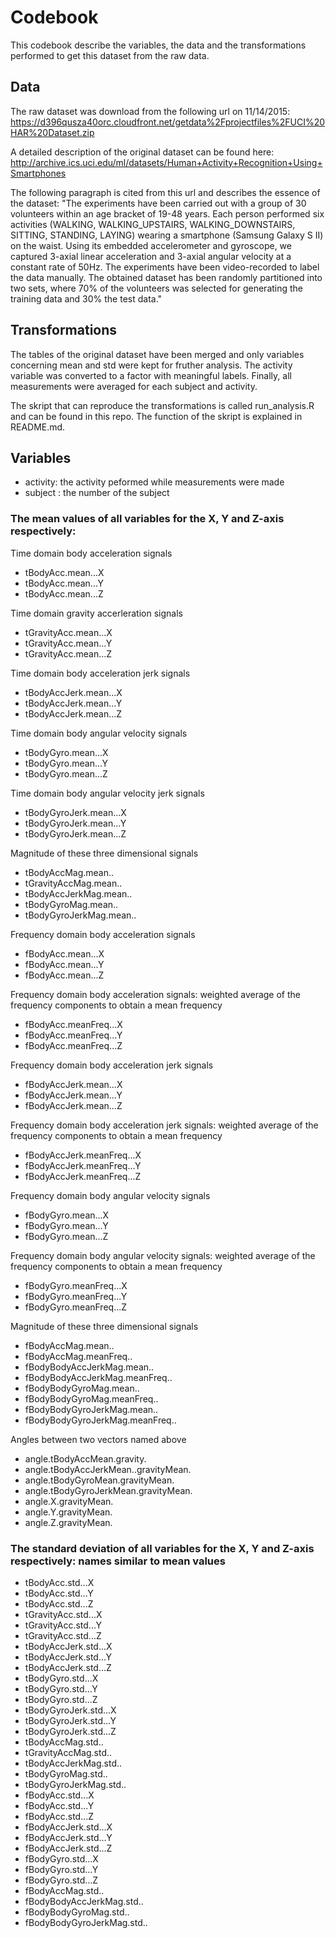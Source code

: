 # Codebook

This codebook describe the variables, the data and the transformations performed to get this dataset from the raw data.

## Data

The raw dataset was download from the following url on 11/14/2015:
https://d396qusza40orc.cloudfront.net/getdata%2Fprojectfiles%2FUCI%20HAR%20Dataset.zip

A detailed description of the original dataset can be found here:
http://archive.ics.uci.edu/ml/datasets/Human+Activity+Recognition+Using+Smartphones

The following paragraph is cited from this url and describes the essence of the dataset:
"The experiments have been carried out with a group of 30 volunteers within an age bracket of 19-48 years. Each person performed six activities (WALKING, WALKING_UPSTAIRS, WALKING_DOWNSTAIRS, SITTING, STANDING, LAYING) wearing a smartphone (Samsung Galaxy S II) on the waist. Using its embedded accelerometer and gyroscope, we captured 3-axial linear acceleration and 3-axial angular velocity at a constant rate of 50Hz. The experiments have been video-recorded to label the data manually. The obtained dataset has been randomly partitioned into two sets, where 70% of the volunteers was selected for generating the training data and 30% the test data."

## Transformations

The tables of the original dataset have been merged and only variables concerning mean and std were kept for fruther analysis. The activity variable was converted to a factor with meaningful labels. Finally, all measurements were averaged for each subject and activity.

The skript that can reproduce the transformations is called run_analysis.R and can be found in this repo. The function of the skript is explained in README.md.

## Variables

- activity:               the activity peformed while measurements were made
- subject :                the number of the subject

### The mean values of all variables for the X, Y and Z-axis respectively:

Time domain body acceleration signals

- tBodyAcc.mean...X
- tBodyAcc.mean...Y
- tBodyAcc.mean...Z

Time domain gravity accerleration signals

- tGravityAcc.mean...X
- tGravityAcc.mean...Y
- tGravityAcc.mean...Z

Time domain body acceleration jerk signals

- tBodyAccJerk.mean...X
- tBodyAccJerk.mean...Y
- tBodyAccJerk.mean...Z

Time domain body angular velocity signals

- tBodyGyro.mean...X
- tBodyGyro.mean...Y
- tBodyGyro.mean...Z

Time domain body angular velocity jerk signals

- tBodyGyroJerk.mean...X
- tBodyGyroJerk.mean...Y
- tBodyGyroJerk.mean...Z

Magnitude of these three dimensional signals

- tBodyAccMag.mean..
- tGravityAccMag.mean..
- tBodyAccJerkMag.mean..
- tBodyGyroMag.mean..
- tBodyGyroJerkMag.mean..

Frequency domain body acceleration signals

- fBodyAcc.mean...X
- fBodyAcc.mean...Y
- fBodyAcc.mean...Z

Frequency domain body acceleration signals: weighted average of the frequency components to obtain a mean frequency

- fBodyAcc.meanFreq...X
- fBodyAcc.meanFreq...Y
- fBodyAcc.meanFreq...Z

Frequency domain body acceleration jerk signals

- fBodyAccJerk.mean...X
- fBodyAccJerk.mean...Y
- fBodyAccJerk.mean...Z

Frequency domain body acceleration jerk signals: weighted average of the frequency components to obtain a mean frequency

- fBodyAccJerk.meanFreq...X
- fBodyAccJerk.meanFreq...Y
- fBodyAccJerk.meanFreq...Z

Frequency domain body angular velocity signals

- fBodyGyro.mean...X
- fBodyGyro.mean...Y
- fBodyGyro.mean...Z

Frequency domain body angular velocity signals: weighted average of the frequency components to obtain a mean frequency

- fBodyGyro.meanFreq...X
- fBodyGyro.meanFreq...Y
- fBodyGyro.meanFreq...Z

Magnitude of these three dimensional signals

- fBodyAccMag.mean..
- fBodyAccMag.meanFreq..
- fBodyBodyAccJerkMag.mean..
- fBodyBodyAccJerkMag.meanFreq..
- fBodyBodyGyroMag.mean..
- fBodyBodyGyroMag.meanFreq..
- fBodyBodyGyroJerkMag.mean..
- fBodyBodyGyroJerkMag.meanFreq..

Angles between two vectors named above

- angle.tBodyAccMean.gravity.
- angle.tBodyAccJerkMean..gravityMean.
- angle.tBodyGyroMean.gravityMean.
- angle.tBodyGyroJerkMean.gravityMean.
- angle.X.gravityMean.
- angle.Y.gravityMean.
- angle.Z.gravityMean.
    
### The standard deviation of all variables for the X, Y and Z-axis respectively: names similar to mean values

- tBodyAcc.std...X
- tBodyAcc.std...Y
- tBodyAcc.std...Z
- tGravityAcc.std...X
- tGravityAcc.std...Y
- tGravityAcc.std...Z
- tBodyAccJerk.std...X
- tBodyAccJerk.std...Y
- tBodyAccJerk.std...Z
- tBodyGyro.std...X
- tBodyGyro.std...Y
- tBodyGyro.std...Z
- tBodyGyroJerk.std...X
- tBodyGyroJerk.std...Y
- tBodyGyroJerk.std...Z
- tBodyAccMag.std..
- tGravityAccMag.std..
- tBodyAccJerkMag.std..
- tBodyGyroMag.std..
- tBodyGyroJerkMag.std..
- fBodyAcc.std...X
- fBodyAcc.std...Y
- fBodyAcc.std...Z
- fBodyAccJerk.std...X
- fBodyAccJerk.std...Y
- fBodyAccJerk.std...Z
- fBodyGyro.std...X
- fBodyGyro.std...Y
- fBodyGyro.std...Z
- fBodyAccMag.std..
- fBodyBodyAccJerkMag.std..
- fBodyBodyGyroMag.std..
- fBodyBodyGyroJerkMag.std..